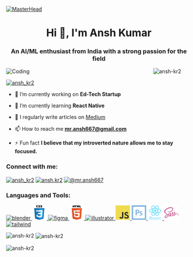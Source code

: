 [![MasterHead](https://wallpaperaccess.com/full/2825710.gif)](https://ansh-kr2.io)
<h1 align="center">Hi 👋, I'm Ansh Kumar</h1>
<h3 align="center">An AI/ML enthusiast from India with a strong passion for the field</h3>
<img align="left" alt="Coding" width="400" src="https://camo.githubusercontent.com/5ddf73ad3a205111cf8c686f687fc216c2946a75005718c8da5b837ad9de78c9/68747470733a2f2f7468756d62732e6766796361742e636f6d2f4576696c4e657874446576696c666973682d736d616c6c2e676966">

<p align="left"> <img src="https://komarev.com/ghpvc/?username=ansh-kr2&label=Profile%20views&color=0e75b6&style=flat" alt="ansh-kr2" /> </p>

<p align="left"> <a href="https://twitter.com/ansh_kr2" target="blank"><img src="https://img.shields.io/twitter/follow/ansh_kr2?logo=twitter&style=for-the-badge" alt="ansh_kr2" /></a> </p>

- 🔭 I’m currently working on **Ed-Tech Startup**

- 🌱 I’m currently learning **React Native**

- 📝 I regularly write articles on [Medium](https://medium.com/@mr.ansh667)

- 📫 How to reach me **mr.ansh667@gmail.com**

- ⚡ Fun fact **I believe that my introverted nature allows me to stay focused.**

<h3 align="left">Connect with me:</h3>
<p align="left">
<a href="https://twitter.com/ansh_kr2" target="blank"><img align="center" src="https://raw.githubusercontent.com/rahuldkjain/github-profile-readme-generator/master/src/images/icons/Social/twitter.svg" alt="ansh_kr2" height="30" width="40" /></a>
<a href="https://instagram.com/ansh.kr2" target="blank"><img align="center" src="https://raw.githubusercontent.com/rahuldkjain/github-profile-readme-generator/master/src/images/icons/Social/instagram.svg" alt="ansh.kr2" height="30" width="40" /></a>
<a href="https://medium.com/@mr.ansh667" target="blank"><img align="center" src="https://raw.githubusercontent.com/rahuldkjain/github-profile-readme-generator/master/src/images/icons/Social/medium.svg" alt="@mr.ansh667" height="30" width="40" /></a>
</p>

<h3 align="left">Languages and Tools:</h3>
<p align="left"> <a href="https://www.blender.org/" target="_blank" rel="noreferrer"> <img src="https://download.blender.org/branding/community/blender_community_badge_white.svg" alt="blender" width="40" height="40"/> </a> <a href="https://www.w3schools.com/css/" target="_blank" rel="noreferrer"> <img src="https://raw.githubusercontent.com/devicons/devicon/master/icons/css3/css3-original-wordmark.svg" alt="css3" width="40" height="40"/> </a> <a href="https://www.figma.com/" target="_blank" rel="noreferrer"> <img src="https://www.vectorlogo.zone/logos/figma/figma-icon.svg" alt="figma" width="40" height="40"/> </a> <a href="https://www.w3.org/html/" target="_blank" rel="noreferrer"> <img src="https://raw.githubusercontent.com/devicons/devicon/master/icons/html5/html5-original-wordmark.svg" alt="html5" width="40" height="40"/> </a> <a href="https://www.adobe.com/in/products/illustrator.html" target="_blank" rel="noreferrer"> <img src="https://www.vectorlogo.zone/logos/adobe_illustrator/adobe_illustrator-icon.svg" alt="illustrator" width="40" height="40"/> </a> <a href="https://developer.mozilla.org/en-US/docs/Web/JavaScript" target="_blank" rel="noreferrer"> <img src="https://raw.githubusercontent.com/devicons/devicon/master/icons/javascript/javascript-original.svg" alt="javascript" width="40" height="40"/> </a> <a href="https://www.photoshop.com/en" target="_blank" rel="noreferrer"> <img src="https://raw.githubusercontent.com/devicons/devicon/master/icons/photoshop/photoshop-line.svg" alt="photoshop" width="40" height="40"/> </a> <a href="https://reactjs.org/" target="_blank" rel="noreferrer"> <img src="https://raw.githubusercontent.com/devicons/devicon/master/icons/react/react-original-wordmark.svg" alt="react" width="40" height="40"/> </a> <a href="https://sass-lang.com" target="_blank" rel="noreferrer"> <img src="https://raw.githubusercontent.com/devicons/devicon/master/icons/sass/sass-original.svg" alt="sass" width="40" height="40"/> </a> <a href="https://tailwindcss.com/" target="_blank" rel="noreferrer"> <img src="https://www.vectorlogo.zone/logos/tailwindcss/tailwindcss-icon.svg" alt="tailwind" width="40" height="40"/> </a> </p>

<p><img align="left" src="https://github-readme-stats.vercel.app/api/top-langs?username=ansh-kr2&show_icons=true&locale=en&layout=compact" alt="ansh-kr2" /></p>

<p>&nbsp;<img align="center" src="https://github-readme-stats.vercel.app/api?username=ansh-kr2&show_icons=true&locale=en" alt="ansh-kr2" /></p>

<p><img align="center" src="https://github-readme-streak-stats.herokuapp.com/?user=ansh-kr2&" alt="ansh-kr2" /></p>
